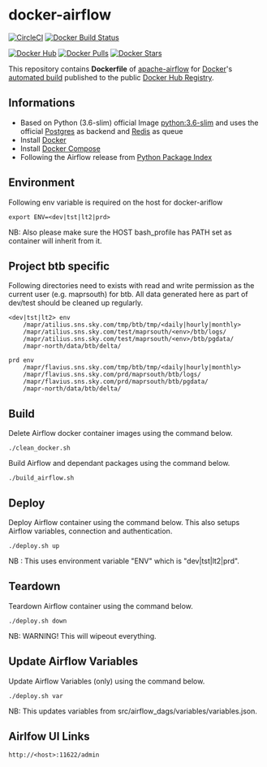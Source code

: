 # docker-airflow
[![CircleCI](https://circleci.com/gh/puckel/docker-airflow/tree/master.svg?style=svg)](https://circleci.com/gh/puckel/docker-airflow/tree/master)
[![Docker Build Status](https://img.shields.io/docker/build/puckel/docker-airflow.svg)]()

[![Docker Hub](https://img.shields.io/badge/docker-ready-blue.svg)](https://hub.docker.com/r/puckel/docker-airflow/)
[![Docker Pulls](https://img.shields.io/docker/pulls/puckel/docker-airflow.svg)]()
[![Docker Stars](https://img.shields.io/docker/stars/puckel/docker-airflow.svg)]()

This repository contains **Dockerfile** of [apache-airflow](https://github.com/apache/incubator-airflow) for [Docker](https://www.docker.com/)'s [automated build](https://registry.hub.docker.com/u/puckel/docker-airflow/) published to the public [Docker Hub Registry](https://registry.hub.docker.com/).

## Informations

* Based on Python (3.6-slim) official Image [python:3.6-slim](https://hub.docker.com/_/python/) and uses the official [Postgres](https://hub.docker.com/_/postgres/) as backend and [Redis](https://hub.docker.com/_/redis/) as queue
* Install [Docker](https://www.docker.com/)
* Install [Docker Compose](https://docs.docker.com/compose/install/)
* Following the Airflow release from [Python Package Index](https://pypi.python.org/pypi/apache-airflow)

## Environment 
Following env variable is required on the host for docker-ariflow

    export ENV=<dev|tst|lt2|prd>

NB: Also please make sure the HOST bash_profile has PATH set as container will inherit from it.


## Project btb specific 
Following directories need to exists with read and write permission as the current user (e.g. maprsouth) for btb.
All data generated here as part of dev/test should be cleaned up regularly.

    <dev|tst|lt2> env
        /mapr/atilius.sns.sky.com/tmp/btb/tmp/<daily|hourly|monthly>
        /mapr/atilius.sns.sky.com/test/maprsouth/<env>/btb/logs/
        /mapr/atilius.sns.sky.com/test/maprsouth/<env>/btb/pgdata/
        /mapr-north/data/btb/delta/

    prd env
        /mapr/flavius.sns.sky.com/tmp/btb/tmp/<daily|hourly|monthly>
        /mapr/flavius.sns.sky.com/prd/maprsouth/btb/logs/
        /mapr/flavius.sns.sky.com/prd/maprsouth/btb/pgdata/
        /mapr-north/data/btb/delta/
            
## Build
Delete Airflow docker container images using the command below.

    ./clean_docker.sh

Build Airflow and dependant packages using the command below.

    ./build_airflow.sh
    
## Deploy

Deploy Airflow container using the command below. This also setups Airflow variables, connection and authentication.

    ./deploy.sh up
    
NB : This uses environment variable "ENV" which is "dev|tst|lt2|prd".

## Teardown

Teardown Airflow container using the command below.

    ./deploy.sh down

NB: WARNING! This will wipeout everything.

## Update Airflow Variables

Update Airflow Variables (only) using the command below.

    ./deploy.sh var

NB: This updates variables from src/airflow_dags/variables/variables.json.

## Airlfow UI Links

    http://<host>:11622/admin
